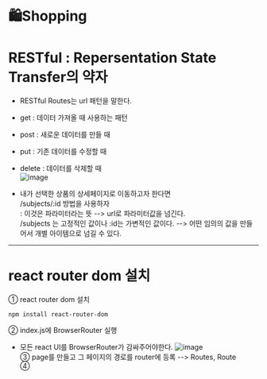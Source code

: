 # 🛍Shopping

# RESTful : Repersentation State Transfer의 약자
- RESTful Routes는 url 패턴을 말한다.
- get : 데이터 가져올 때 사용하는 패턴
- post : 새로운 데이터를 만들 때
- put : 기존 데이터를 수정할 때
- delete : 데이터를 삭제할 때   
![image](https://github.com/leegowoon/react/assets/145514701/4b0ef19e-e81b-435c-a05a-7faa34d15b47)

- 내가 선택한 상품의 상세페이지로 이동하고자 한다면   
  /subjects/:id 방법을 사용하자   
  : 이것은 파라미터라는 뜻 --> url로 파라미터값을 넘긴다.   
  /subjects 는 고정적인 값이나 :id는 가변적인 값이다. --> 어떤 임의의 값을 만들어서 개별 아이템으로 넘길 수 있다.

---

# react router dom 설치
① react router dom 설치
```
npm install react-router-dom
```
② index.js에 BrowserRouter 실행   
- 모든 react UI를 BrowserRouter가 감싸주어야한다.
![image](https://github.com/leegowoon/react/assets/145514701/8bd05472-0b8a-4ae5-843a-dca30df225fa)   
③ page를 만들고 그 페이지의 경로를 router에 등록 --> Routes, Route   
④
